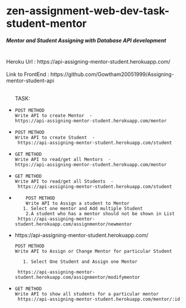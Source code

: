 # zen-assignment-web-dev-task-student-mentor

<h5>Mentor and Student Assigning with Database API development</h5>
<br>
Heroku Url : https://api-assigning-mentor-student.herokuapp.com/
<br>
<br>
Link to FrontEnd : https://github.com/Gowtham20051999/Assigning-mentor-student-api
<br><br>
<ul>
TASK: 
<li>
    
    POST METHOD
    Write API to create Mentor  -  
    https://api-assigning-mentor-student.herokuapp.com/mentor
    
    
</li>
<li>
    
    POST METHOD
    Write API to create Student  - 
     https://api-assigning-mentor-student.herokuapp.com/student
    
    
</li>
    <li>
    
    GET METHOD
    Write API to read/get all Mentors  -  
    https://api-assigning-mentor-student.herokuapp.com/mentor
    
    
</li>
<li>
    
    GET METHOD
    Write API to read/get all Students  - 
     https://api-assigning-mentor-student.herokuapp.com/student
    
    
</li>
<li>
        
        POST METHOD
        Write API to Assign a student to Mentor
       1. Select one mentor and Add multiple Student 
        2.A student who has a mentor should not be shown in List
     https://api-assigning-mentor-student.herokuapp.com/assignmentor/newmentor
    
   
</li>
<li>https://api-assigning-mentor-student.herokuapp.com/
   
    POST METHOD
    Write API to Assign or Change Mentor for particular Student
        
       1. Select One Student and Assign one Mentor
       
     https://api-assigning-mentor-student.herokuapp.com/assignmentor/modifymentor
    
</li>
<li>
    
    GET METHOD
    Write API to show all students for a particular mentor
     https://api-assigning-mentor-student.herokuapp.com/mentor/:id
    
</li>

</ul>
